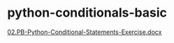 # python-conditionals-basic

[02.PB-Python-Conditional-Statements-Exercise.docx](https://github.com/Vankosav/python-conditionals-basic/files/14317616/02.PB-Python-Conditional-Statements-Exercise.docx)
